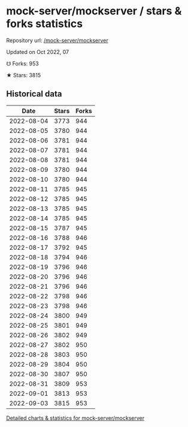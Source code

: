 # mock-server/mockserver / stars & forks statistics

Repository url: [/mock-server/mockserver](https://github.com/mock-server/mockserver)

Updated on Oct 2022, 07

☋ Forks: 953

★ Stars: 3815

## Historical data
| Date | Stars | Forks |
|------|-------|-------|
| 2022-08-04 | 3773 | 944 | 
| 2022-08-05 | 3780 | 944 | 
| 2022-08-06 | 3781 | 944 | 
| 2022-08-07 | 3781 | 944 | 
| 2022-08-08 | 3781 | 944 | 
| 2022-08-09 | 3780 | 944 | 
| 2022-08-10 | 3780 | 944 | 
| 2022-08-11 | 3785 | 945 | 
| 2022-08-12 | 3785 | 945 | 
| 2022-08-13 | 3785 | 945 | 
| 2022-08-14 | 3785 | 945 | 
| 2022-08-15 | 3787 | 945 | 
| 2022-08-16 | 3788 | 946 | 
| 2022-08-17 | 3792 | 945 | 
| 2022-08-18 | 3794 | 946 | 
| 2022-08-19 | 3796 | 946 | 
| 2022-08-20 | 3796 | 946 | 
| 2022-08-21 | 3796 | 946 | 
| 2022-08-22 | 3798 | 946 | 
| 2022-08-23 | 3798 | 946 | 
| 2022-08-24 | 3800 | 949 | 
| 2022-08-25 | 3801 | 949 | 
| 2022-08-26 | 3802 | 949 | 
| 2022-08-27 | 3802 | 950 | 
| 2022-08-28 | 3803 | 950 | 
| 2022-08-29 | 3804 | 950 | 
| 2022-08-30 | 3807 | 950 | 
| 2022-08-31 | 3809 | 953 | 
| 2022-09-01 | 3813 | 953 | 
| 2022-09-03 | 3815 | 953 | 


[Detailed charts & statistics for mock-server/mockserver](https://reviewgithub.com/rep/mock-server/mockserver)
